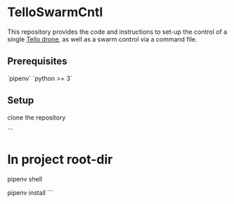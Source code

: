 # TelloSwarmCntl


This repository provides the code and instructions to set-up the control of a single [Tello drone](https://www.ryzerobotics.com/), as well as a swarm control via a command file.

## Prerequisites

´pipenv´
´python >= 3´

## Setup

clone the repository

´´´

# In project root-dir
pipenv shell

pipenv install
´´´
